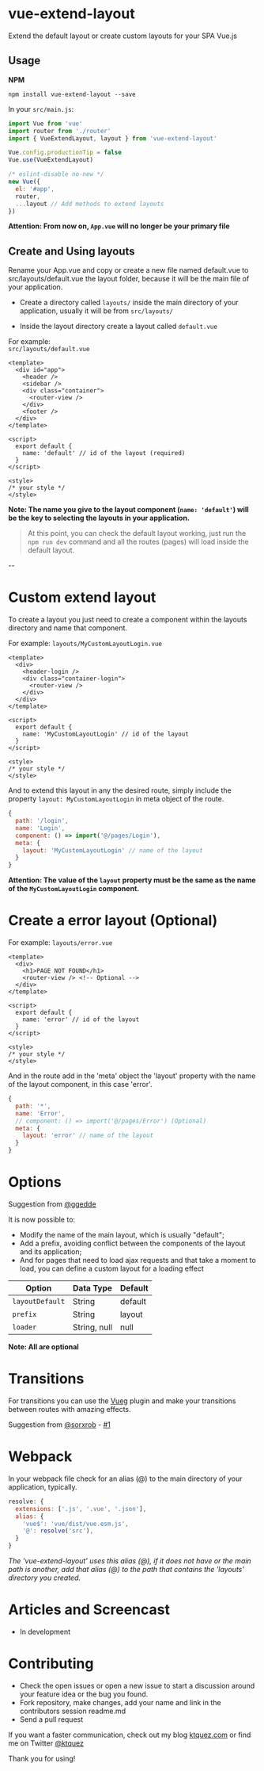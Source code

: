 # vue-extend-layout
Extend the default layout or create custom layouts for your SPA Vue.js

## Usage

**NPM**
```shell
npm install vue-extend-layout --save
```

In your `src/main.js`:
```javascript
import Vue from 'vue'
import router from './router'
import { VueExtendLayout, layout } from 'vue-extend-layout'

Vue.config.productionTip = false
Vue.use(VueExtendLayout)

/* eslint-disable no-new */
new Vue({
  el: '#app',
  router,
  ...layout // Add methods to extend layouts
})

```

**Attention: From now on, `App.vue` will no longer be your primary file**

## Create and Using layouts
Rename your App.vue and copy or create a new file named default.vue to src/layouts/default.vue the layout folder, because it will be the main file of your application.

- Create a directory called `layouts/` inside the main directory of your application, usually it will be from `src/layouts/`

- Inside the layout directory create a layout called `default.vue`  

For example:  
`src/layouts/default.vue`
```vue
<template>
  <div id="app">
    <header />
    <sidebar />
    <div class="container">
      <router-view />
    </div>
    <footer />
  </div>
</template>

<script>
  export default {
    name: 'default' // id of the layout (required)
  }
</script>

<style>
/* your style */
</style>
```

**Note: The name you give to the layout component (`name: 'default'`) will be the key to selecting the layouts in your application.**

> At this point, you can check the default layout working, just run the `npm run dev` command and all the routes (pages) will load inside the default layout.

--

# Custom extend layout
To create a layout you just need to create a component within the layouts directory and name that component.  

For example:
`layouts/MyCustomLayoutLogin.vue`

```vue
<template>
  <div>
    <header-login />
    <div class="container-login">
      <router-view />
    </div>
  </div>
</template>

<script>
  export default {
    name: 'MyCustomLayoutLogin' // id of the layout
  }
</script>

<style>
/* your style */
</style>
```

And to extend this layout in any the desired route, simply include the property `layout: MyCustomLayoutLogin` in meta object of the route.
```javascript
{
  path: '/login',
  name: 'Login',
  component: () => import('@/pages/Login'),
  meta: {
    layout: 'MyCustomLayoutLogin' // name of the layout
  }
}
```

**Attention: The value of the `layout` property must be the same as the name of the `MyCustomLayoutLogin` component.**

# Create a error layout (Optional)
For example:
`layouts/error.vue`

```vue
<template>
  <div>
    <h1>PAGE NOT FOUND</h1>
    <router-view /> <!-- Optional -->
  </div>
</template>

<script>
  export default {
    name: 'error' // id of the layout
  }
</script>

<style>
/* your style */
</style>
```

And in the route add in the 'meta' object the 'layout' property with the name of the layout component, in this case 'error'.
```javascript
{
  path: '*',
  name: 'Error',
  // component: () => import('@/pages/Error') (Optional)
  meta: {
    layout: 'error' // name of the layout
  }
}
```

# Options
Suggestion from [@ggedde](https://github.com/ggedde)

It is now possible to:  
- Modify the name of the main layout, which is usually "default";
- Add a prefix, avoiding conflict between the components of the layout and its application;
- And for pages that need to load ajax requests and that take a moment to load, you can define a custom layout for a loading effect

Option          | Data Type    | Default 
--------------- | ------------ | ---------
`layoutDefault` | String       | default
`prefix`        | String       | layout 
`loader`        | String, null | null 

**Note: All are optional**

# Transitions
For transitions you can use the [Vueg](https://github.com/jaweii/vueg) plugin and make your transitions between routes with amazing effects.

Suggestion from [@sorxrob](https://github.com/sorxrob) - [#1](https://github.com/ktquez/vue-extend-layout/issues/1#issuecomment-370220929)


# Webpack
In your webpack file check for an alias (@) to the main directory of your application, typically.
```javascript
resolve: {
  extensions: ['.js', '.vue', '.json'],
  alias: {
    'vue$': 'vue/dist/vue.esm.js',
    '@': resolve('src'),
  }
}
```

*The 'vue-extend-layout' uses this alias (@), if it does not have or the main path is another, add that alias (@) to the path that contains the 'layouts' directory you created.*

# Articles and Screencast

- In development

# Contributing

- Check the open issues or open a new issue to start a discussion around your feature idea or the bug you found.
- Fork repository, make changes, add your name and link in the contributors session readme.md
- Send a pull request

If you want a faster communication, check out my blog [ktquez.com](https://ktquez.com) or find me on Twitter [@ktquez](https://twitter.com/ktquez)

Thank you for using!
